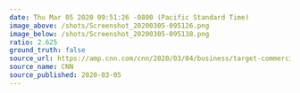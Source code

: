 ```yaml
---
date: Thu Mar 05 2020 09:51:26 -0800 (Pacific Standard Time)
image_above: /shots/Screenshot_20200305-095126.png
image_below: /shots/Screenshot_20200305-095138.png
ratio: 2.625
ground_truth: false
source_url: https://amp.cnn.com/cnn/2020/03/04/business/target-commercial-race-reviews-trnd/index.html
source_name: CNN
source_published: 2020-03-05
---
```


